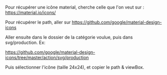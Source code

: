 Pour récupérer une icône material, cherche celle que l'on veut sur :
https://material.io/icons/

Pour récupérer le path, aller sur
https://github.com/google/material-design-icons

Aller ensuite dans le dossier de la catégorie voulue, puis dans svg/production. Ex:

https://github.com/google/material-design-icons/tree/master/action/svg/production

Puis sélectionner l'icône (taille 24x24), et copier le path & viewBox.
